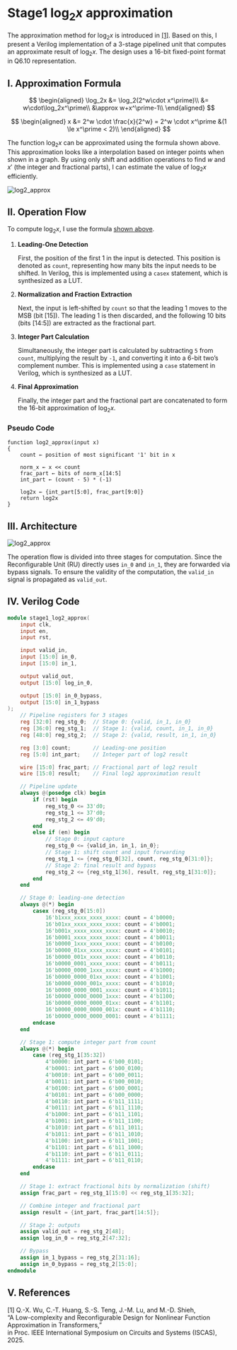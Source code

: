 # Stage1 $\log_2x$ approximation

The approximation method for $\log_2x$ is introduced in [[1]](#v-references).
Based on this, I present a Verilog implementation of a 3-stage pipelined unit that computes an approximate result of $\log_2x$. The design uses a 16-bit fixed-point format in Q6.10 representation.

## I. Approximation Formula

$$
\begin{aligned}
\log_2x &= \log_2(2^w\cdot x^\prime)\\
&= w\cdot\log_2x^\prime\\
&\approx w+x^\prime-1\\
\end{aligned}
$$

$$
\begin{aligned}
x &= 2^w \cdot \frac{x}{2^w} = 2^w \cdot x^\prime &(1 \le x^\prime < 2)\\
\end{aligned}
$$

The function $\log_2x$ can be approximated using the formula shown above.
This approximation looks like a interpolation based on integer points when shown in a graph.
By using only shift and addition operations to find $w$ and $x'$ (the integer and fractional parts), I can estimate the value of $\log_2x$ efficiently.

![log2_approx](/Final_Project_Implementation/Explanation/Pictures/stage1_log2_approx_2.png)

## II. Operation Flow

To compute $\log_2x$, I use the formula [shown above](#i-approximation-formula).

1. **Leading-One Detection**

    First, the position of the first 1 in the input is detected.
    This position is denoted as `count`, representing how many bits the input needs to be shifted.
    In Verilog, this is implemented using a `casex` statement, which is synthesized as a LUT.

2. **Normalization and Fraction Extraction**

    Next, the input is left-shifted by `count` so that the leading 1 moves to the MSB (bit [15]).
    The leading 1 is then discarded, and the following 10 bits (bits [14:5]) are extracted as the fractional part.

3. **Integer Part Calculation**

    Simultaneously, the integer part is calculated by subtracting `5` from `count`, multiplying the result by `-1`, and converting it into a 6-bit two’s complement number.
    This is implemented using a `case` statement in Verilog, which is synthesized as a LUT.

4. **Final Approximation**

    Finally, the integer part and the fractional part are concatenated to form the 16-bit approximation of $\log_2 x$.

### Pseudo Code
```
function log2_approx(input x)
{
    count ← position of most significant '1' bit in x

    norm_x ← x << count
    frac_part ← bits of norm_x[14:5]
    int_part ← (count - 5) * (-1)

    log2x ← {int_part[5:0], frac_part[9:0]}
    return log2x
}
```

## III. Architecture

![log2_approx](/Final_Project_Implementation/Explanation/Pictures/stage1_log2_approx_3.png)

The operation flow is divided into three stages for computation.
Since the Reconfigurable Unit (RU) directly uses `in_0` and `in_1`, they are forwarded via bypass signals.
To ensure the validity of the computation, the `valid_in` signal is propagated as `valid_out`.

## IV. Verilog Code

```verilog
module stage1_log2_approx(
    input clk,
    input en,
    input rst,

    input valid_in,
    input [15:0] in_0,
    input [15:0] in_1,

    output valid_out,
    output [15:0] log_in_0,

    output [15:0] in_0_bypass,
    output [15:0] in_1_bypass
);
    // Pipeline registers for 3 stages
    reg [32:0] reg_stg_0;  // Stage 0: {valid, in_1, in_0}
    reg [36:0] reg_stg_1;  // Stage 1: {valid, count, in_1, in_0}
    reg [48:0] reg_stg_2;  // Stage 2: {valid, result, in_1, in_0}

    reg [3:0] count;       // Leading-one position
    reg [5:0] int_part;    // Integer part of log2 result

    wire [15:0] frac_part; // Fractional part of log2 result
    wire [15:0] result;    // Final log2 approximation result

    // Pipeline update
    always @(posedge clk) begin
        if (rst) begin
            reg_stg_0 <= 33'd0;
            reg_stg_1 <= 37'd0;
            reg_stg_2 <= 49'd0;
        end
        else if (en) begin
            // Stage 0: input capture
            reg_stg_0 <= {valid_in, in_1, in_0};
            // Stage 1: shift count and input forwarding
            reg_stg_1 <= {reg_stg_0[32], count, reg_stg_0[31:0]};
            // Stage 2: final result and bypass
            reg_stg_2 <= {reg_stg_1[36], result, reg_stg_1[31:0]};
        end
    end

    // Stage 0: leading-one detection
    always @(*) begin
        casex (reg_stg_0[15:0])
            16'b1xxx_xxxx_xxxx_xxxx: count = 4'b0000;
            16'b01xx_xxxx_xxxx_xxxx: count = 4'b0001;
            16'b001x_xxxx_xxxx_xxxx: count = 4'b0010;
            16'b0001_xxxx_xxxx_xxxx: count = 4'b0011;
            16'b0000_1xxx_xxxx_xxxx: count = 4'b0100;
            16'b0000_01xx_xxxx_xxxx: count = 4'b0101;
            16'b0000_001x_xxxx_xxxx: count = 4'b0110;
            16'b0000_0001_xxxx_xxxx: count = 4'b0111;
            16'b0000_0000_1xxx_xxxx: count = 4'b1000;
            16'b0000_0000_01xx_xxxx: count = 4'b1001;
            16'b0000_0000_001x_xxxx: count = 4'b1010;
            16'b0000_0000_0001_xxxx: count = 4'b1011;
            16'b0000_0000_0000_1xxx: count = 4'b1100;
            16'b0000_0000_0000_01xx: count = 4'b1101;
            16'b0000_0000_0000_001x: count = 4'b1110;
            16'b0000_0000_0000_0001: count = 4'b1111;
        endcase
    end

    // Stage 1: compute integer part from count
    always @(*) begin
        case (reg_stg_1[35:32])
            4'b0000: int_part = 6'b00_0101;
            4'b0001: int_part = 6'b00_0100;
            4'b0010: int_part = 6'b00_0011;
            4'b0011: int_part = 6'b00_0010;
            4'b0100: int_part = 6'b00_0001;
            4'b0101: int_part = 6'b00_0000;
            4'b0110: int_part = 6'b11_1111;
            4'b0111: int_part = 6'b11_1110;
            4'b1000: int_part = 6'b11_1101;
            4'b1001: int_part = 6'b11_1100;
            4'b1010: int_part = 6'b11_1011;
            4'b1011: int_part = 6'b11_1010;
            4'b1100: int_part = 6'b11_1001;
            4'b1101: int_part = 6'b11_1000;
            4'b1110: int_part = 6'b11_0111;
            4'b1111: int_part = 6'b11_0110;
        endcase
    end

    // Stage 1: extract fractional bits by normalization (shift)
    assign frac_part = reg_stg_1[15:0] << reg_stg_1[35:32];

    // Combine integer and fractional part
    assign result = {int_part, frac_part[14:5]};

    // Stage 2: outputs
    assign valid_out = reg_stg_2[48];
    assign log_in_0 = reg_stg_2[47:32];

    // Bypass
    assign in_1_bypass = reg_stg_2[31:16];
    assign in_0_bypass = reg_stg_2[15:0];
endmodule
```

## V. References

[1] Q.-X. Wu, C.-T. Huang, S.-S. Teng, J.-M. Lu, and M.-D. Shieh,  
“A Low-complexity and Reconfigurable Design for Nonlinear Function Approximation in Transformers,”  
in Proc. IEEE International Symposium on Circuits and Systems (ISCAS), 2025.